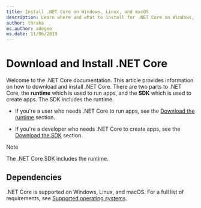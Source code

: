 ```yaml
---
title: Install .NET Core on Windows, Linux, and macOS
description: Learn where and what to install for .NET Core on Windows, Linux, and macOS versions. Discover the dependencies required to develop, deploy, and run .NET Core apps.
author: thraka
ms.author: adegeo
ms.date: 11/06/2019
---
```


# Download and Install .NET Core

Welcome to the .NET Core documentation. This article provides information on how to download and install .NET Core. There are two parts to .NET Core, the **runtime** which is used to run apps, and the **SDK** which is used to create apps. The SDK includes the runtime.

- If you're a user who needs .NET Core to run apps, see the [Download the runtime](install-runtime.md) section.

- If you're a developer who needs .NET Core to create apps, see the [Download the SDK](install-sdk.md) section.

> [!NOTE]
> The .NET Core SDK includes the runtime.

## Dependencies

.NET Core is supported on Windows, Linux, and macOS. For a full list of requirements, see [Supported operating systems](dependencies.md).


